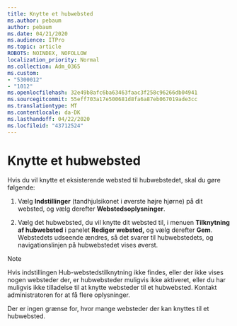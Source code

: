 ```yaml
---
title: Knytte et hubwebsted
ms.author: pebaum
author: pebaum
ms.date: 04/21/2020
ms.audience: ITPro
ms.topic: article
ROBOTS: NOINDEX, NOFOLLOW
localization_priority: Normal
ms.collection: Adm_O365
ms.custom:
- "5300012"
- "1012"
ms.openlocfilehash: 32e49b8afc6ba63463faac3f258c96266db04941
ms.sourcegitcommit: 55eff703a17e500681d8fa6a87eb067019ade3cc
ms.translationtype: MT
ms.contentlocale: da-DK
ms.lasthandoff: 04/22/2020
ms.locfileid: "43712524"
---
```

# <a name="associate-a-hub-site"></a>Knytte et hubwebsted

Hvis du vil knytte et eksisterende websted til hubwebstedet, skal du gøre følgende:
  
1. Vælg **Indstillinger** (tandhjulsikonet i øverste højre hjørne) på dit websted, og vælg derefter **Webstedsoplysninger**.

2. Vælg det hubwebsted, du vil knytte dit websted til, i menuen **Tilknytning af hubwebsted** i panelet **Rediger websted,** og vælg derefter **Gem**. Webstedets udseende ændres, så det svarer til hubwebstedets, og navigationslinjen på hubwebstedet vises øverst.

 > [!Note]
>Hvis indstillingen Hub-webstedstilknytning ikke findes, eller der ikke vises nogen websteder der, er hubwebsteder muligvis ikke aktiveret, eller du har muligvis ikke tilladelse til at knytte websteder til et hubwebsted. Kontakt administratoren for at få flere oplysninger.
>
>Der er ingen grænse for, hvor mange websteder der kan knyttes til et hubwebsted.
  